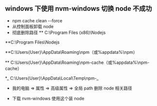 ## windows 下使用 nvm-windows 切换 node 不成功

- npm cache clean --force
- 从控制面板卸载 node
- 彻底删除路径
  \*\* C:\Program Files (x86)\Nodejs

\*\*C:\Program Files\Nodejs

\*\*C:\Users\{User}\AppData\Roaming\npm（或%appdata%\npm）

\*\* C:\Users\{User}\AppData\Roaming\npm-cache（或%appdata%\npm-cache）

\*_ C:\Users\{User}\AppData\Local\Temp\npm-_

- 我的电脑 => 属性 => 高级属性 => 全局 path 删除 node 相关路径

- 下载 nvm-windows 使用这个装 node
